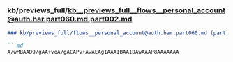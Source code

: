 ### kb/previews_full/kb__previews_full__flows__personal_account@auth.har.part060.md.part002.md

```md
### kb/previews_full/flows__personal_account@auth.har.part060.md (part 002)

```md
A/wMBAAD9/gAA+voA/gACAPv+AwAEAgIAAAIBAAIDAwAAAP8AAAAAAA
```

```

```
